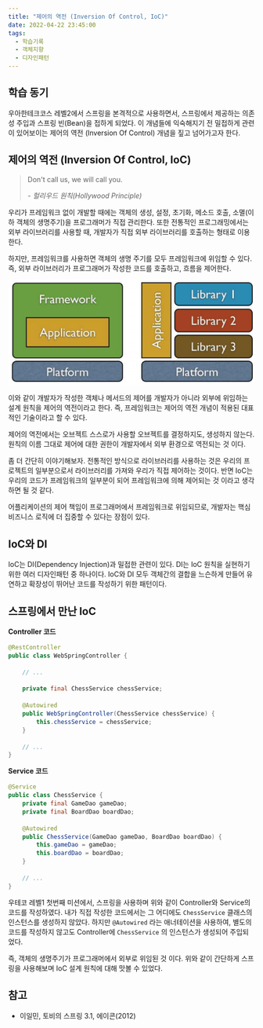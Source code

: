 ```yaml
---
title: "제어의 역전 (Inversion Of Control, IoC)"
date: 2022-04-22 23:45:00
tags:
  - 학습기록
  - 객체지향
  - 디자인패턴
---
```


## 학습 동기

우아한테크코스 레벨2에서 스프링을 본격적으로 사용하면서, 스프링에서 제공하는 의존성 주입과 스프링 빈(Bean)을 접하게 되었다. 이 개념들에 익숙해지기 전 밀접하게 관련이 있어보이는 제어의 역전 (Inversion Of Control) 개념을 짚고 넘어가고자 한다.

## 제어의 역전 (Inversion Of Control, IoC)

> Don't call us, we will call you.
>
> _- 헐리우드 원칙(Hollywood Principle)_

우리가 프레임워크 없이 개발할 때에는 객체의 생성, 설정, 초기화, 메소드 호출, 소멸(이하 객체의 생명주기)을 프로그래머가 직접 관리한다. 또한 전통적인 프로그래밍에서는 외부 라이브러리를 사용할 때, 개발자가 직접 외부 라이브러리를 호출하는 형태로 이용한다.

하지만, 프레임워크를 사용하면 객체의 생명 주기를 모두 프레임워크에 위임할 수 있다. 즉, 외부 라이브러리가 프로그래머가 작성한 코드를 호출하고, 흐름을 제어한다.

![프레임워크와 라이브러리 비교 도식](./framework-vs-library.png)

이와 같이 개발자가 작성한 객체나 메서드의 제어를 개발자가 아니라 외부에 위임하는 설계 원칙을 제어의 역전이라고 한다. 즉, 프레임워크는 제어의 역전 개념이 적용된 대표적인 기술이라고 할 수 있다.

제어의 역전에서는 오브젝트 스스로가 사용할 오브젝트를 결정하지도, 생성하지 않는다. 원칙의 이름 그대로 제어에 대한 권한이 개발자에서 외부 환경으로 역전되는 것 이다.

좀 더 간단히 이야기해보자. 전통적인 방식으로 라이브러리를 사용하는 것은 우리의 프로젝트의 일부분으로서 라이브러리를 가져와 우리가 직접 제어하는 것이다. 반면 IoC는 우리의 코드가 프레임워크의 일부분이 되어 프레임워크에 의해 제어되는 것 이라고 생각하면 될 것 같다.

어플리케이션의 제어 책임이 프로그래머에서 프레임워크로 위임되므로, 개발자는 핵심 비즈니스 로직에 더 집중할 수 있다는 장점이 있다.

## IoC와 DI

IoC는 DI(Dependency Injection)과 밀접한 관련이 있다. DI는 IoC 원칙을 실현하기 위한 여러 디자인패턴 중 하나이다. IoC와 DI 모두 객체간의 결합을 느슨하게 만들어 유연하고 확장성이 뛰어난 코드를 작성하기 위한 패턴이다.

## 스프링에서 만난 IoC

**Controller 코드**

```java
@RestController
public class WebSpringController {

    // ...

    private final ChessService chessService;

    @Autowired
    public WebSpringController(ChessService chessService) {
        this.chessService = chessService;
    }

    // ...
}
```

**Service 코드**

```java
@Service
public class ChessService {
    private final GameDao gameDao;
    private final BoardDao boardDao;

    @Autowired
    public ChessService(GameDao gameDao, BoardDao boardDao) {
        this.gameDao = gameDao;
        this.boardDao = boardDao;
    }

    // ...
}
```

우테코 레벨1 첫번째 미션에서, 스프링을 사용하며 위와 같이 Controller와 Service의 코드를 작성하였다. 내가 직접 작성한 코드에서는 그 어디에도 `ChessService` 클래스의 인스턴스를 생성하지 않았다. 하지만 `@Autowired` 라는 애너테이션을 사용하여, 별도의 코드를 작성하지 않고도 Controller에 `ChessService` 의 인스턴스가 생성되어 주입되었다.

즉, 객체의 생명주기가 프로그래머에서 외부로 위임된 것 이다. 위와 같이 간단하게 스프링을 사용해보며 IoC 설계 원칙에 대해 맛볼 수 있었다.

## 참고

- 이일민, 토비의 스프링 3.1, 에이콘(2012)
